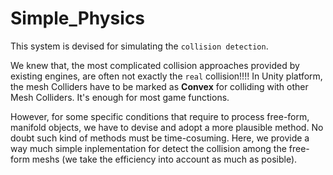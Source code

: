 # Simple_Physics

This system is devised for simulating the `collision detection`. 

We knew that, the most complicated collision approaches provided by existing engines, are often not exactly the `real` collision!!!! In Unity platform, the mesh Colliders have to be marked as **Convex** for colliding with other Mesh Colliders. It's enough for most game functions.

However, for some specific conditions that require to process free-form, manifold objects, we have to devise and adopt a more plausible method. No doubt such kind of methods must be time-cosuming. Here, we provide a way much simple inplementation for detect the collision among the free-form meshs (we take the efficiency into account as much as posible).



